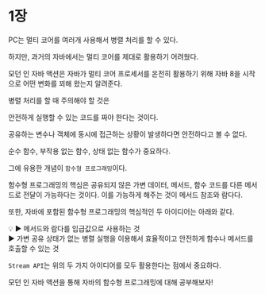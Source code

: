 
# 1장

PC는 멀티 코어를 여러개 사용해서 병렬 처리를 할 수 있다.

하지만, 과거의 자바에서는 멀티 코어를 제대로 활용하기 어려웠다.

모던 인 자바 액션은 자바가 멀티 코어 프로세서를 온전히 활용하기 위해 자바 8을 시작으로 어떤 변화를 꾀해 왔는지 알려준다.

병렬 처리를 할 때 주의해야 할 것은

안전하게 실행할 수 있는 코드를 짜야 한다는 것이다.

공유하는 변수나 객체에 동시에 접근하는 상황이 발생하다면 안전하다고 볼 수 없다.

순수 함수, 부작용 없는 함수, 상태 없는 함수가 중요하다.

그에 유용한 개념이 `함수형 프로그래밍`이다.

함수형 프로그래밍의 핵심은 공유되지 않은 가변 데이터, 메서드, 함수 코드를 다른 메서드로 전달이 가능하다는 것이다. 이를 가능하게 해주는 것이 메서드 참조와 람다다.

또한, 자바에 포함된 함수형 프로그래밍의 핵심적인 두 아이디어는 아래와 같다.


💡 ▶️ 메서드와 람다를 입급값으로 사용하는 것  
▶️ 가변 공유 상태가 없는 병렬 실행을 이용해서 효율적이고 안전하게 함수나 메서드를 호출할 수 있는 것


`Stream API`는 위의 두 가지 아이디어를 모두 활용한다는 점에서 중요하다.

모던 인 자바 액션을 통해 자바의 함수형 프로그래밍에 대해 공부해보자!
